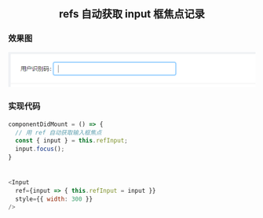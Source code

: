 <h2 align="center">refs 自动获取 input 框焦点记录</h2>

### 效果图

![自动获取 input 框焦点](../../Image/inputFoucs.png)

### 实现代码

```js
componentDidMount = () => {
  // 用 ref 自动获取输入框焦点
  const { input } = this.refInput;
  input.focus();
}


<Input
  ref={input => { this.refInput = input }}
  style={{ width: 300 }}
/>
```